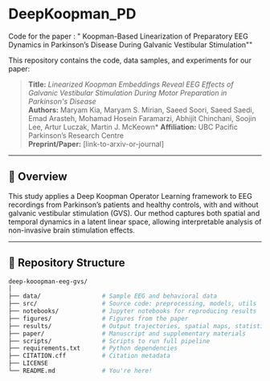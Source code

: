# DeepKoopman_PD
Code for the paper : " Koopman-Based Linearization of Preparatory EEG Dynamics in Parkinson’s Disease During Galvanic Vestibular Stimulation""

This repository contains the code, data samples, and experiments for our paper:

> **Title:** _Linearized Koopman Embeddings Reveal EEG Effects of Galvanic Vestibular Stimulation During Motor Preparation in Parkinson's Disease_  
> **Authors:** Maryam Kia, Maryam S. Mirian, Saeed Soori, Saeed Saedi, Emad Arasteh, Mohamad Hosein Faramarzi, Abhijit Chinchani, Soojin Lee, Artur Luczak, Martin J. McKeown*
> **Affiliation:** UBC Pacific Parkinson’s Research Centre  
> **Preprint/Paper:** [link-to-arxiv-or-journal]

---

## 🧠 Overview

This study applies a Deep Koopman Operator Learning framework to EEG recordings from Parkinson’s patients and healthy controls, with and without galvanic vestibular stimulation (GVS). Our method captures both spatial and temporal dynamics in a latent linear space, allowing interpretable analysis of non-invasive brain stimulation effects.

---

## 📁 Repository Structure

```bash
deep-kooopman-eeg-gvs/
│
├── data/                 # Sample EEG and behavioral data
├── src/                  # Source code: preprocessing, models, utils
├── notebooks/            # Jupyter notebooks for reproducing results
├── figures/              # Figures from the paper
├── results/              # Output trajectories, spatial maps, statistics
├── paper/                # Manuscript and supplementary materials
├── scripts/              # Scripts to run full pipeline
├── requirements.txt      # Python dependencies
├── CITATION.cff          # Citation metadata
├── LICENSE
└── README.md             # You're here!
